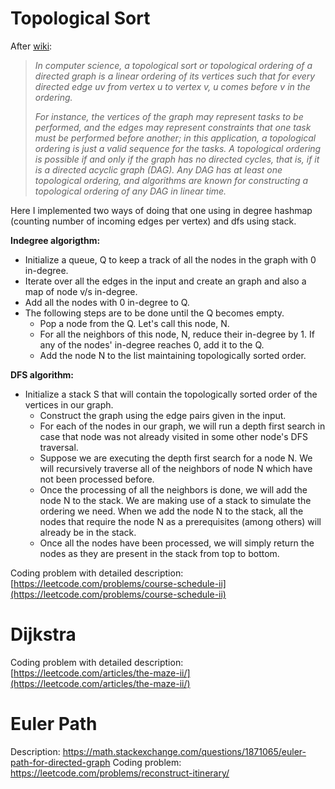 # Topological Sort

After [wiki](https://en.wikipedia.org/wiki/Topological_sorting):
>*In computer science, a topological sort or topological ordering of a directed graph is a
>linear ordering of its vertices such that for every directed edge uv from vertex u to vertex v,
>u comes before v in the ordering.*
>
>*For instance, the vertices of the graph may represent tasks to be performed, and the edges may
>represent constraints that one task must be performed before another; in this application,
>a topological ordering is just a valid sequence for the tasks.
>A topological ordering is possible if and only if the graph has no directed cycles, that is,
>if it is a directed acyclic graph (DAG). Any DAG has at least one topological ordering, and algorithms
>are known for constructing a topological ordering of any DAG in linear time.*

Here I implemented two ways of doing that one using in degree hashmap (counting number of incoming edges per vertex)
and dfs using stack.

**Indegree algorigthm:**
- Initialize a queue, Q to keep a track of all the nodes in the graph with 0 in-degree.
 - Iterate over all the edges in the input and create an graph and also a map of node v/s in-degree.
 - Add all the nodes with 0 in-degree to Q.
 - The following steps are to be done until the Q becomes empty.
   - Pop a node from the Q. Let's call this node, N.
   - For all the neighbors of this node, N, reduce their in-degree by 1. If any of the nodes' in-degree reaches 0, add it to the Q.
   - Add the node N to the list maintaining topologically sorted order.

**DFS algorithm:**
- Initialize a stack S that will contain the topologically sorted order of the vertices in our graph.
  - Construct the graph using the edge pairs given in the input.
  - For each of the nodes in our graph, we will run a depth first search in case that node was not already visited in some other node's DFS traversal.
  - Suppose we are executing the depth first search for a node N. We will recursively traverse all of the neighbors of node N which have not been processed before.
  - Once the processing of all the neighbors is done, we will add the node N to the stack. We are making use of a stack to simulate the ordering we need. When we add the node N to the stack, all the nodes that require the node N as a prerequisites (among others) will already be in the stack.
  - Once all the nodes have been processed, we will simply return the nodes as they are present in the stack from top to bottom.

Coding problem with detailed description: [https://leetcode.com/problems/course-schedule-ii](https://leetcode.com/problems/course-schedule-ii)

# Dijkstra
Coding problem with detailed description: [https://leetcode.com/articles/the-maze-ii/](https://leetcode.com/articles/the-maze-ii/)

# Euler Path

Description: https://math.stackexchange.com/questions/1871065/euler-path-for-directed-graph
Coding problem: https://leetcode.com/problems/reconstruct-itinerary/